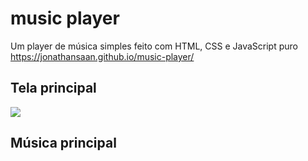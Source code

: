# music player
Um player de música simples feito com HTML, CSS e JavaScript puro
https://jonathansaan.github.io/music-player/

## Tela principal
![](https://github.com/JonathanSaan/music-player/blob/eafa757c832010f1928277035ab075fad08b55ec/Screenshot_2022-03-11-19-50-36-1-1.png)

## Música principal
![]()
